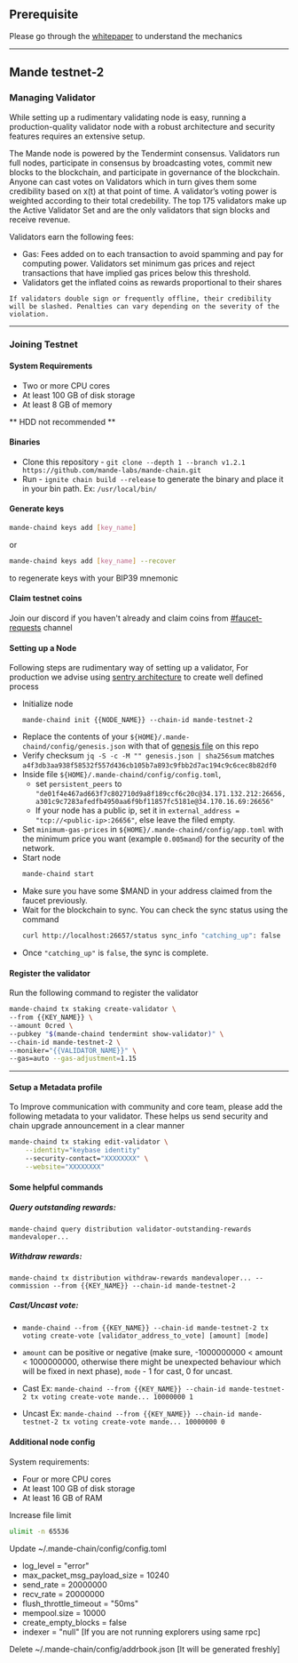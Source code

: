 ## Prerequisite
Please go through the [whitepaper](https://drive.google.com/file/d/17EScDNUlaYT1Xiera20x8rYsmI3ejggj/view) to understand the mechanics

---

## Mande testnet-2

### Managing Validator

While setting up a rudimentary validating node is easy, running a production-quality validator node with a robust architecture and security features requires an extensive setup.

The Mande node is powered by the Tendermint consensus. Validators run full nodes, participate in consensus by broadcasting votes, commit new blocks to the blockchain, and participate in governance of the blockchain. Anyone can cast votes on Validators which in turn gives them some credibility based on x(t) at that point of time. A validator’s voting power is weighted according to their total credebility. The top 175 validators make up the Active Validator Set and are the only validators that sign blocks and receive revenue.

Validators earn the following fees:
- Gas: Fees added on to each transaction to avoid spamming and pay for computing power. Validators set minimum gas prices and reject transactions that have implied gas prices below this threshold.
- Validators get the inflated coins as rewards proportional to their shares

`If validators double sign or frequently offline, their credibility will be slashed. Penalties can vary depending on the severity of the violation.`

---

### Joining Testnet


#### System Requirements

- Two or more CPU cores
- At least 100 GB of disk storage
- At least 8 GB of memory

** HDD not recommended **

#### Binaries

- Clone this repository - `git clone --depth 1 --branch v1.2.1 https://github.com/mande-labs/mande-chain.git`
- Run - `ignite chain build --release` to generate the binary and place it in your bin path. Ex: `/usr/local/bin/`

#### Generate keys
```bash
mande-chaind keys add [key_name]
```
or
```bash
mande-chaind keys add [key_name] --recover  
```  
 to regenerate keys with your BIP39 mnemonic
 
#### Claim testnet coins
Join our discord if you haven't already and claim coins from [#faucet-requests](https://discord.gg/VmKYxQJSTM) channel

#### Setting up a Node
Following steps  are  rudimentary way of setting up a validator, For production we advise using [sentry architecture](https://forum.cosmos.network/t/sentry-node-architecture-overview/454) to create well defined process

* Initialize node
	```shell
	mande-chaind init {{NODE_NAME}} --chain-id mande-testnet-2
	```
* Replace the contents of your `${HOME}/.mande-chaind/config/genesis.json` with that of [genesis file](https://github.com/mande-labs/testnet-2/blob/main/genesis.json) on this repo
* Verify checksum `jq -S -c -M "" genesis.json | sha256sum` matches `a4f3db3aa938f58532f557d436cb105b7a893c9fbb2d7ac194c9c6cec8b82df0`
* Inside file `${HOME}/.mande-chaind/config/config.toml`, 
  * set `persistent_peers` to `"de01f4e467ad663f7c802710d9a8f189ccf6c20c@34.171.132.212:26656,a301c9c7283afedfb4950aa6f9bf11857fc5181e@34.170.16.69:26656"`
  * If your node has a public ip, set it in `external_address = "tcp://<public-ip>:26656"`, else leave the filed empty.
* Set `minimum-gas-prices` in `${HOME}/.mande-chaind/config/app.toml` with the minimum price you want (example `0.005mand`) for the security of the network.
* Start node
	```bash
	mande-chaind start
	```
* Make sure you have some $MAND in your address claimed from the faucet previously.
* Wait for the blockchain to sync. You can check the sync status using the command
	```bash
	curl http://localhost:26657/status sync_info "catching_up": false
	```
* Once `"catching_up"` is `false`, the sync is complete.


#### Register the validator

Run the following command to register the validator  
```bash
mande-chaind tx staking create-validator \
--from {{KEY_NAME}} \
--amount 0cred \
--pubkey "$(mande-chaind tendermint show-validator)" \
--chain-id mande-testnet-2 \
--moniker="{{VALIDATOR_NAME}}" \
--gas=auto --gas-adjustment=1.15
```

---


#### Setup a Metadata profile
To Improve  communication with community and core team, please add the following metadata to your validator. These  helps us  send security and chain upgrade announcement in a clear manner

```bash
mande-chaind tx staking edit-validator \
    --identity="keybase identity"
    --security-contact="XXXXXXXX" \
    --website="XXXXXXXX"
```

#### Some helpful commands
##### Query outstanding rewards:
`mande-chaind query distribution validator-outstanding-rewards mandevaloper...`
##### Withdraw rewards:
`mande-chaind tx distribution withdraw-rewards mandevaloper... --commission --from {{KEY_NAME}} --chain-id mande-testnet-2`
##### Cast/Uncast vote:
- `mande-chaind --from {{KEY_NAME}} --chain-id mande-testnet-2 tx voting create-vote [validator_address_to_vote] [amount] [mode]`

- `amount` can be positive or negative (make sure, -1000000000 < amount < 1000000000, otherwise there might be unexpected behaviour which will be fixed in next phase), `mode` - 1 for cast, 0 for uncast.

- Cast Ex: `mande-chaind --from {{KEY_NAME}} --chain-id mande-testnet-2 tx voting create-vote mande... 10000000 1`

- Uncast Ex: `mande-chaind --from {{KEY_NAME}} --chain-id mande-testnet-2 tx voting create-vote mande... 10000000 0`

#### Additional node config
System requirements:
- Four or more CPU cores
- At least 100 GB of disk storage
- At least 16 GB of RAM

Increase file limit
```bash
ulimit -n 65536
```

Update ~/.mande-chain/config/config.toml
* log_level = "error"
* max_packet_msg_payload_size = 10240
* send_rate = 20000000
* recv_rate = 20000000
* flush_throttle_timeout = "50ms"
* mempool.size = 10000
* create_empty_blocks = false
* indexer = "null" [If you are not running explorers using same rpc]

Delete ~/.mande-chain/config/addrbook.json [It will be generated freshly]